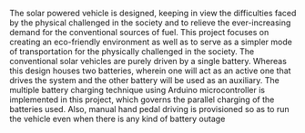 The solar powered vehicle is designed, keeping in view the difficulties faced by the physical challenged in the society and to relieve the ever-increasing demand for the conventional sources of fuel. This project focuses on creating an eco-friendly environment as well as to serve as a simpler mode of transportation for the physically challenged in the society. The conventional solar vehicles are purely driven by a single battery. Whereas this design houses two batteries, wherein one will act as an active one that drives the system and the other battery will be used as an auxiliary. The multiple battery charging technique using Arduino microcontroller is implemented in this project, which governs the parallel charging of the batteries used. Also, manual hand pedal driving is provisioned so as to run the vehicle even when there is any kind of battery outage
